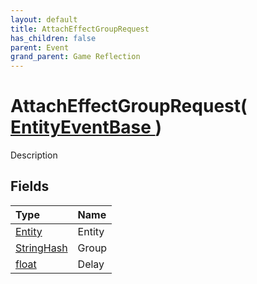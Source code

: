 ```yaml
---
layout: default
title: AttachEffectGroupRequest
has_children: false
parent: Event
grand_parent: Game Reflection
---
```

# AttachEffectGroupRequest( [ EntityEventBase ](/riftbreaker-wiki/docs/game-reflection/events/entity_event_base/) )
Description 

## Fields

| Type | Name |
|:----------|:--------------|
| [Entity](/riftbreaker-wiki/docs/game-reflection/classes/entity/) | Entity |
| [StringHash](/riftbreaker-wiki/docs/game-reflection/classes/string_hash/) | Group |
| [float](/riftbreaker-wiki/docs/game-reflection/components/float/) | Delay |

